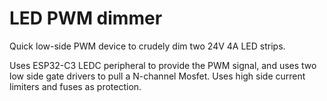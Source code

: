 # LED PWM dimmer
Quick low-side PWM device to crudely dim two 24V 4A LED strips.

Uses ESP32-C3 LEDC peripheral to provide the PWM signal, and uses two low side gate drivers to pull a N-channel Mosfet. Uses high side current limiters and fuses as protection.